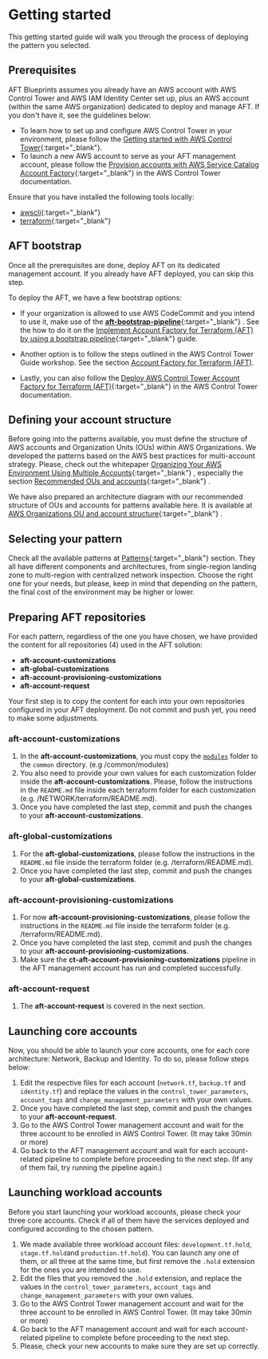 # Getting started

This getting started guide will walk you through the process of deploying the pattern you selected.

## Prerequisites

AFT Blueprints assumes you already have an AWS account with AWS Control Tower and AWS IAM Identity Center set up, plus an AWS account (within the same AWS organization) dedicated to deploy and manage AFT. If you don't have it, see the guidelines below:

- To learn how to set up and configure AWS Control Tower in your environment, please follow the [Getting started with AWS Control Tower](https://docs.aws.amazon.com/controltower/latest/userguide/getting-started-with-control-tower.html){:target="_blank"}.
- To launch a new AWS account to serve as your AFT management account, please follow the [Provision accounts with AWS Service Catalog Account Factory](https://docs.aws.amazon.com/controltower/latest/userguide/provision-as-end-user.html){:target="_blank"} in the AWS Control Tower documentation.

Ensure that you have installed the following tools locally:

- [awscli](https://docs.aws.amazon.com/cli/latest/userguide/install-cliv2.html){:target="_blank"}
- [terraform](https://learn.hashicorp.com/tutorials/terraform/install-cli){:target="_blank"}

## AFT bootstrap

Once all the prerequisites are done, deploy AFT on its dedicated management account. If you already have AFT deployed, you can skip this step.

To deploy the AFT, we have a few bootstrap options:

- If your organization is allowed to use AWS CodeCommit and you intend to use it, make use of the [**aft-bootstrap-pipeline**](https://github.com/aws-samples/aft-bootstrap-pipeline){:target="_blank"} . See the how to do it on the [Implement Account Factory for Terraform (AFT) by using a bootstrap pipeline](https://docs.aws.amazon.com/prescriptive-guidance/latest/patterns/implement-account-factory-for-terraform-aft-by-using-a-bootstrap-pipeline.html){:target="_blank"}  guide.

- Another option is to follow the steps outlined in the AWS Control Tower Guide workshop. See the section [Account Factory for Terraform (AFT)](https://catalog.workshops.aws/control-tower/en-US/customization/aft/deploy).

- Lastly, you can also follow the [Deploy AWS Control Tower Account Factory for Terraform (AFT)](https://docs.aws.amazon.com/controltower/latest/userguide/aft-getting-started.html){:target="_blank"}  in the AWS Control Tower documentation.

## Defining your account structure

Before going into the patterns available, you must define the structure of AWS accounts and Organization Units (OUs) within AWS Organizations. We developed the patterns based on the AWS best practices for multi-account strategy. Please, check out the whitepaper [Organizing Your AWS Environment Using Multiple Accounts](https://docs.aws.amazon.com/whitepapers/latest/organizing-your-aws-environment/organizing-your-aws-environment.html){:target="_blank"} , especially the section [Recommended OUs and accounts](https://docs.aws.amazon.com/whitepapers/latest/organizing-your-aws-environment/recommended-ous-and-accounts.html){:target="_blank"} .

We have also prepared an architecture diagram with our recommended structure of OUs and accounts for patterns available here. It is available at [AWS Organizations OU and account structure](./architectures/account-structure.md){:target="_blank"} .

## Selecting your pattern

Check all the available patterns at [Patterns](./patterns.md){:target="_blank"} section. They all have different components and architectures, from single-region landing zone to multi-region with centralized network inspection. Choose the right one for your needs, but please, keep in mind that depending on the pattern, the final cost of the environment may be higher or lower.

## Preparing AFT repositories

For each pattern, regardless of the one you have chosen, we have provided the content for all repositories (4) used in the AFT solution:

- **aft-account-customizations**
- **aft-global-customizations**
- **aft-account-provisioning-customizations**
- **aft-account-request**

Your first step is to copy the content for each into your own repositories configured in your AFT deployment. Do not commit and push yet, you need to make some adjustments.

### **aft-account-customizations**

1. In the **aft-account-customizations**, you must copy the [`modules`](https://github.com/awslabs/aft-blueprints/tree/main/modules) folder to the `common` directory. (e.g /common/modules)
2. You also need to provide your own values for each customization folder inside the **aft-account-customizations**. Please, follow the instructions in the `README.md` file inside each terraform folder for each customization (e.g. /NETWORK/terraform/README.md).
3. Once you have completed the last step, commit and push the changes to your **aft-account-customizations**.

### **aft-global-customizations**

1. For the **aft-global-customizations**, please follow the instructions in the `README.md` file inside the terraform folder (e.g. /terraform/README.md).
2. Once you have completed the last step, commit and push the changes to your **aft-global-customizations**.

### **aft-account-provisioning-customizations**

1. For now **aft-account-provisioning-customizations**, please follow the instructions in the `README.md` file inside the terraform folder (e.g. /terraform/README.md).
2. Once you have completed the last step, commit and push the changes to your **aft-account-provisioning-customizations**.
3. Make sure the **ct-aft-account-provisioning-customizations** pipeline in the AFT management account has run and completed successfully.

### **aft-account-request**

1. The **aft-account-request** is covered in the next section.

## Launching core accounts

Now, you should be able to launch your core accounts, one for each core architecture: Network, Backup and Identity. To do so, please follow steps below:

1. Edit the respective files for each account (`network.tf`, `backup.tf` and `identity.tf`) and replace the values in the `control_tower_parameters`, `account_tags` and `change_management_parameters` with your own values.
2. Once you have completed the last step, commit and push the changes to your **aft-account-request**.
3. Go to the AWS Control Tower management account and wait for the three account to be enrolled in AWS Control Tower. (It may take 30min or more)
4. Go back to the AFT management account and wait for each account-related pipeline to complete before proceeding to the next step. (If any of them fail, try running the pipeline again.)

## Launching workload accounts

Before you start launching your workload accounts, please check your three core accounts. Check if all of them have the services deployed and configured according to the chosen pattern.

1. We made available three workload account files: `development.tf.hold`, `stage.tf.hold`and `production.tf.hold`). You can launch any one of them, or all three at the same time, but first remove the `.hold` extension for the ones you are intended to use.
2. Edit the files that you removed the `.hold` extension, and replace the values in the `control_tower_parameters`, `account_tags` and `change_management_parameters` with your own values.
3. Go to the AWS Control Tower management account and wait for the three account to be enrolled in AWS Control Tower. (It may take 30min or more)
4. Go back to the AFT management account and wait for each account-related pipeline to complete before proceeding to the next step.
5. Please, check your new accounts to make sure they are set up correctly.
